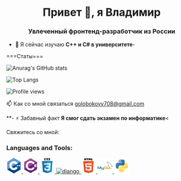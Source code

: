 <h1 align="center">Привет 👋, я Владимир</h1>
<h3 align="center">Увлеченный фронтенд-разработчик из России</h3>

- 🌱 Я сейчас изучаю **C++ и C# в университете**-

===Статы===

![Anurag's GitHub stats](https://github-readme-stats.vercel.app/api?username=BeetleEve&theme=vision-friendly-dark)

![Top Langs](https://github-readme-stats.vercel.app/api/top-langs/?username=BeetleEve&layout=compact&theme=vision-friendly-dark)

![Profile views](https://komarev.com/ghpvc/?username=BeetleEve)

📫 Как со мной связаться golobokovv708@gmail.com

**- ⚡ Забавный факт **Я смог сдать экзамен по информатике**<

Свяжитесь со мной: </h3>
<p align="left">
</p>

<h3 align="left">Languages and Tools:</h3>
<p align="left"> <a href="https://www.w3schools.com/cpp/" target="_blank" rel="noreferrer"> <img src="https://raw.githubusercontent.com/devicons/devicon/master/icons/cplusplus/cplusplus-original.svg" alt="cplusplus" width="40" height="40"/> </а> <a href="https://www.w3schools.com/cs/" target="_blank" rel="noreferrer"> <img src="https://raw.githubusercontent.com/devicons/devicon/master/icons/csharp/csharp-original.svg" alt="csharp" width="40" height="40"/> </а> <a href="https://www.w3schools.com/css/" target="_blank" rel="noreferrer"> <img src="https://raw.githubusercontent.com/devicons/devicon/master/icons/css3/css3-original-wordmark.svg" alt="css3" width="40" height="40"/> </а> <a href="https://www.djangoproject.com/" target="_blank" rel="noreferrer"> <img src="https://cdn.worldvectorlogo.com/logos/django.svg" alt="django" width="40" height="40"/> </а> <a href="https://www.w3.org/html/" target="_blank" rel="noreferrer"> <img src="https://raw.githubusercontent.com/devicons/devicon/master/icons/html5/html5-original-wordmark.svg" alt="html5" width="40" height="40"/> </а> <a href="https://www.mysql.com/" target="_blank" rel="noreferrer"> <img src="https://raw.githubusercontent.com/devicons/devicon/master/icons/mysql/mysql-original-wordmark.svg" alt="mysql" width="40" height="40"/> </а> <a href="https://www.python.org" target="_blank" rel="noreferrer"> <img src="https://raw.githubusercontent.com/devicons/devicon/master/icons/python/python-original.svg" alt="python" width="40" height="40"/> </а> </чел>
